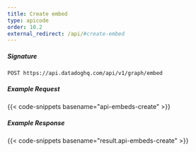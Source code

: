 ```yaml
---
title: Create embed
type: apicode
order: 10.2
external_redirect: /api/#create-embed
---
```


##### Signature
`POST https://api.datadoghq.com/api/v1/graph/embed`
##### Example Request
{{< code-snippets basename="api-embeds-create" >}}
##### Example Response
{{< code-snippets basename="result.api-embeds-create" >}}
